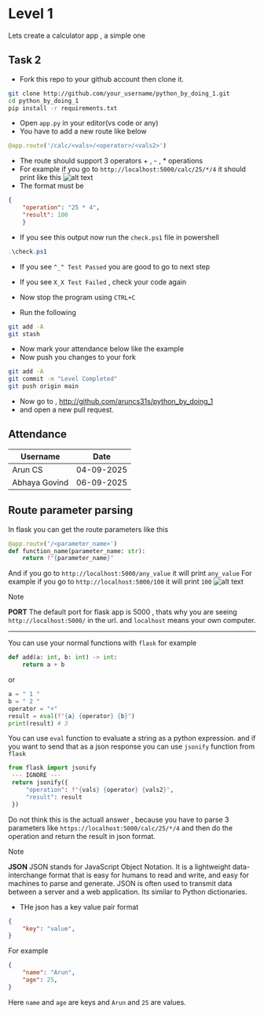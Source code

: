 # Level 1
Lets create a calculator app , a simple one
## Task 2

- Fork this repo to your github account then clone it.
```bash
git clone http://github.com/your_username/python_by_doing_1.git
cd python_by_doing_1
pip install -r requirements.txt
```
- Open `app.py` in your editor(vs code or any)
- You have to add a new route like below 
```python
@app.route('/calc/<vals>/<operator>/<vals2>')   
```
- The route should support 3 operators + , - , *  operations 
- For example if you go to `http://localhost:5000/calc/25/*/4` it should print like this
![alt text](imgs/image-1.png)
- The format must be 
```json
{
    "operation": "25 * 4",
    "result": 100
    }
```
- If you see this output now run the `check.ps1` file in powershell
```powershell
.\check.ps1
```
- If you see `^_^ Test Passed` you are good to go to next step
- If you see `X_X Test Failed` , check your code again

- Now stop the program using `CTRL+C` 
- Run the following
```bash
git add -A
git stash
```
- Now mark your attendance below like the example
- Now push you changes to your fork 
```bash
git add -A
git commit -m "Level Completed"
git push origin main
```
- Now go to , http://github.com/aruncs31s/python_by_doing_1
- and open a new pull request.

## Attendance 

| Username | Date |
|------|----|
| Arun CS | 04-09-2025| 
| Abhaya Govind | 06-09-2025 |


## Route parameter parsing
In flask you can get the route parameters like this 
```python
@app.route('/<parameter_name>')
def function_name(parameter_name: str):
    return f"{parameter_name}"
```
And if you go to `http://localhost:5000/any_value` it will print `any_value`
For example if you go to `http://localhost:5000/100` it will print `100`
![alt text](imgs/image-2.png)

>[!NOTE] 
> **PORT**
> The default port for flask app is 5000 , thats why you are seeing `http://localhost:5000/` in the url. and `localhost` means your own computer. 
>

---

You can use your normal functions with `flask` for example 
```python
def add(a: int, b: int) -> int:
    return a + b
```
or 
```python
a = " 1 "
b = " 2 "
operator = "+"
result = eval(f"{a} {operator} {b}")
print(result) # 3 
```
You can use `eval` function to evaluate a string as a python expression. 
and if you want to send that as a json response you can use `jsonify` function from `flask` 
```python
from flask import jsonify
 --- IGNORE ---
 return jsonify({
     "operation": f"{vals} {operator} {vals2}",
     "result": result
 })
```
Do not think this is the actuall answer , because you have to parse 3 parameters like `https://localhost:5000/calc/25/*/4` and then do the operation and return the result in json format.

>[!NOTE]
> **JSON**
> JSON stands for JavaScript Object Notation. It is a lightweight data-interchange format that is easy for humans to read and write, and easy for machines to parse and generate. JSON is often used to transmit data between a server and a web application. Its similar to Python dictionaries. 
> - THe json has a key value pair format
> ```json
> {
>     "key": "value",
> }
> ```
> For example 
> ```json
> {
>     "name": "Arun",
>     "age": 25,
>}
>```
> Here `name` and `age` are keys and `Arun` and `25` are values.

